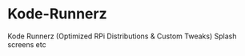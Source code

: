 Kode-Runnerz
============

Kode Runnerz (Optimized RPi Distributions &amp; Custom Tweaks) Splash screens etc